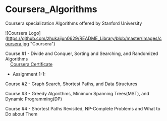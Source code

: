 # Coursera_Algorithms
Coursera specialization Algorithms offered by Stanford University 

![Coursera Logo]
(https://github.com/zhukaijun0629/README_Library/blob/master/Images/coursera.jpg "Coursera")

Course #1 - Divide and Conquer, Sorting and Searching, and Randomized Algorithms \
&nbsp;&nbsp;&nbsp;&nbsp;[Coursera Certificate](https://www.coursera.org/account/accomplishments/verify/JNTG8MVP5J8B)

* Assignment 1-1:


Course #2 - Graph Search, Shortest Paths, and Data Structures

Course #3 - Greedy Algorithms, Minimum Spanning Trees(MST), and Dynamic Programming(DP)

Course #4 - Shortest Paths Revisited, NP-Complete Problems and What to Do about Them
